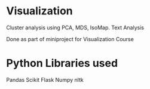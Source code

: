 # Visualization
Cluster analysis using PCA, MDS, IsoMap. Text Analysis

Done as part of miniproject for Visualization Course

# Python Libraries used
Pandas
Scikit
Flask
Numpy
nltk
